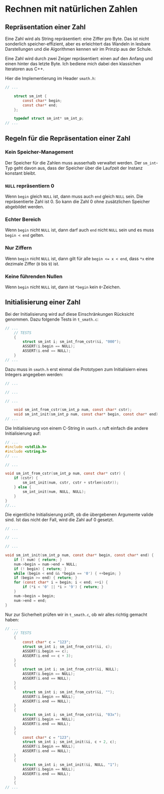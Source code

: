 # Rechnen mit natürlichen Zahlen

## Repräsentation einer Zahl

Eine Zahl wird als String repräsentiert: eine Ziffer pro Byte. Das ist nicht
sonderlich speicher-effizient, aber es erleichtert das Wandeln in lesbare
Darstellungen und die Algorithmen kennen wir im Prinzip aus der Schule.

Eine Zahl wird durch zwei Zeiger repräsentiert: einen auf den Anfang und einen
hinter das letzte Byte. Ich bediene mich dabei den klassichen Iteratoren aus
C++.

Hier die Implementierung im Header `smath.h`:

```c
// ...

	struct sm_int {
		const char* begin;
		const char* end;
	};

	typedef struct sm_int* sm_int_p;
// ...
```

## Regeln für die Repräsentation einer Zahl

### Kein Speicher-Management

Der Speicher für die Zahlen muss ausserhalb verwaltet werden. Der `sm_int`-Typ
geht davon aus, dass der Speicher über die Laufzeit der Instanz konstant
bleibt.


### `NULL` repräsentiern 0

Wenn `begin` gleich `NULL` ist, dann muss auch `end` gleich `NULL` sein. Die
repräsentierte Zahl ist 0. So kann die Zahl 0 ohne zusätzlichen Speicher
abgebildet werden.


### Echter Bereich

Wenn `begin` nicht `NULL` ist, dann darf auch `end` nicht `NULL` sein und es
muss `begin < end` gelten.


### Nur Ziffern

Wenn `begin` nicht `NULL` ist, dann gilt für alle `begin <= x < end`, dass
`*x` eine dezimale Ziffer (`0` bis `9`) ist.


### Keine führenden Nullen

Wenn `begin` nicht `NULL` ist, dann ist `*begin` kein `0`-Zeichen. 


## Initialisierung einer Zahl

Bei der Initialisierung wird auf diese Einschränkungen Rücksicht genommen.
Dazu folgende Tests in `t_smath.c`:

```c
// ...
	// TESTS
	{
		struct sm_int i; sm_int_from_cstr(&i, "000");
		ASSERT(i.begin == NULL);
		ASSERT(i.end == NULL);
	}
// ...
```

Dazu muss in `smath.h` erst einmal die Prototypen zum Initialisiern eines
Integers angegeben werden:

```c
// ...

// ...

// ...

	void sm_int_from_cstr(sm_int_p num, const char* cstr);
	void sm_int_init(sm_int_p num, const char* begin, const char* end);
// ...
```

Die Initialisierung von einem C-String in `smath.c` ruft einfach die andere
Initialisierung auf:

```c
// ...
#include <stdlib.h>
#include <string.h>
// ...

// ...

void sm_int_from_cstr(sm_int_p num, const char* cstr) {
	if (cstr) {
		sm_int_init(num, cstr, cstr + strlen(cstr));
	} else {
		sm_int_init(num, NULL, NULL);
	}
}
//...
```

Die eigentliche Initialisierung prüft, ob die übergebenen Argumente valide
sind. Ist das nicht der Fall, wird die Zahl auf 0 gesetzt.

```c
// ...

// ...

// ...

void sm_int_init(sm_int_p num, const char* begin, const char* end) {
	if (! num) { return; }
	num->begin = num->end = NULL;
	if (! begin) { return; }
	while (begin < end && *begin == '0') { ++begin; }
	if (begin >= end) { return; }
	for (const char* i = begin; i < end; ++i) {
		if (*i < '0' || *i > '9') { return; }
	}
	num->begin = begin;
	num->end = end;
}
```

Nur zur Sicherheit prüfen wir in `t_smath.c`, ob wir alles richtig gemacht
haben:

```c
// ...
	// TESTS
	{
		const char* c = "123";
		struct sm_int i; sm_int_from_cstr(&i, c);
		ASSERT(i.begin == c);
		ASSERT(i.end == c + 3);
	}
	{
		struct sm_int i; sm_int_from_cstr(&i, NULL);
		ASSERT(i.begin == NULL);
		ASSERT(i.end == NULL);
	}
	{
		struct sm_int i; sm_int_from_cstr(&i, "");
		ASSERT(i.begin == NULL);
		ASSERT(i.end == NULL);
	}
	{
		struct sm_int i; sm_int_from_cstr(&i, "03x");
		ASSERT(i.begin == NULL);
		ASSERT(i.end == NULL);
	}
	{
		const char* c = "123";
		struct sm_int i; sm_int_init(&i, c + 2, c);
		ASSERT(i.begin == NULL);
		ASSERT(i.end == NULL);
	}
	{
		struct sm_int i; sm_int_init(&i, NULL, "1");
		ASSERT(i.begin == NULL);
		ASSERT(i.end == NULL);
	}
	{
// ...
```
